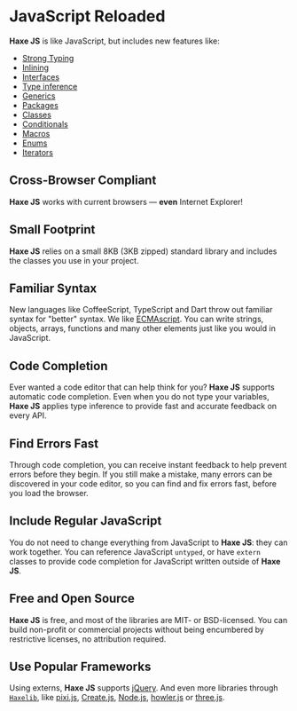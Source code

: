 # JavaScript Reloaded

**Haxe JS** is like JavaScript, but includes new features like:

- [Strong Typing](http://Haxe.org/manual/types.html)
- [Inlining](http://Haxe.org/manual/class-field-inline.html)
- [Interfaces](http://Haxe.org/manual/types-interfaces.html)
- [Type inference](http://Haxe.org/manual/type-system-type-inference.html)
- [Generics](http://Haxe.org/manual/type-system-type-parameters.html)
- [Packages](http://Haxe.org/manual/type-system-modules-and-paths.html)
- [Classes](http://Haxe.org/manual/types-class-instance.html)
- [Conditionals](http://Haxe.org/manual/lf-condition-compilation.html)
- [Macros](http://haxe.org/manual/macro.html)
- [Enums](http://haxe.org/manual/types-enum-instance.html)
- [Iterators](http://haxe.org/manual/lf-iterators.html)

## Cross-Browser Compliant

**Haxe JS** works with current browsers — **even** Internet Explorer!

## Small Footprint

**Haxe JS** relies on a small 8KB (3KB zipped) standard library and includes the classes you use in your project.

## Familiar Syntax

New languages like CoffeeScript, TypeScript and Dart throw out familiar syntax for "better" syntax. We like [ECMAscript](https://en.wikipedia.org/wiki/ECMAScript). You can write strings, objects, arrays, functions and many other elements just like you would in JavaScript.

## Code Completion

Ever wanted a code editor that can help think for you? **Haxe JS** supports automatic code completion. Even when you do not type your variables, **Haxe JS** applies type inference to provide fast and accurate feedback on every API.

## Find Errors Fast

Through code completion, you can receive instant feedback to help prevent errors before they begin. If you still make a mistake, many errors can be discovered in your code editor, so you can find and fix errors fast, before you load the browser.

## Include Regular JavaScript

You do not need to change everything from JavaScript to **Haxe JS**: they can work together. You can reference JavaScript `untyped`, or have `extern` classes to provide code completion for JavaScript written outside of **Haxe JS**.

## Free and Open Source

**Haxe JS** is free, and most of the libraries are MIT- or BSD-licensed. You can build non-profit or commercial projects without being encumbered by restrictive licenses, no attribution required.

## Use Popular Frameworks

Using externs, **Haxe JS** supports [jQuery](http://lib.haxe.org/p/jQueryExtern/).
And even more libraries through [`Haxelib`](http://lib.haxe.org/), like [pixi.js](http://lib.haxe.org/p/pixijs/), [Create.js](http://lib.haxe.org/p/createjs/), [Node.js](http://lib.haxe.org/p/nodejs/), [howler.js](http://lib.haxe.org/p/howlerjs/) or [three.js](http://lib.haxe.org/p/threejs/).

